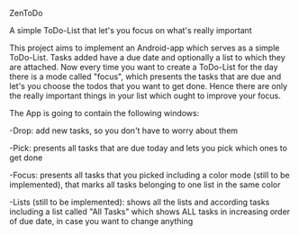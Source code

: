 ZenToDo

A simple ToDo-List that let's you focus on what's really important

This project aims to implement an Android-app which serves as a simple ToDo-List. Tasks added have a due date and optionally a list to which they are attached. Now every time you want to create a ToDo-List for the day there is a mode called "focus", which presents the tasks that are due and let's you choose the todos that you want to get done. Hence there are only the really important things in your list which ought to improve your focus.

The App is going to contain the following windows:

-Drop: add new tasks, so you don't have to worry about them

-Pick: presents all tasks that are due today and lets you pick which ones to get done

-Focus: presents all tasks that you picked including a color mode (still to be implemented), that marks all tasks belonging to one list in the same color

-Lists (still to  be implemented): shows all the lists and according tasks including a list called "All Tasks" which shows ALL tasks in increasing order of due date, in case you want to change anything
